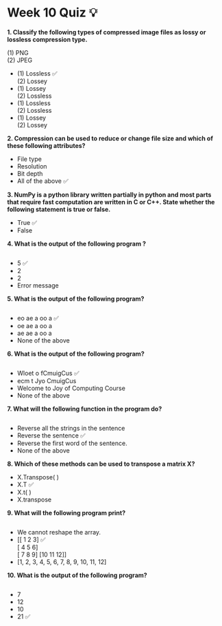 # Week 10 Quiz 💡

**1. Classify the following types of compressed image files as lossy or lossless compression type.**

(1) PNG\
(2) JPEG

- (1) Lossless  ✅\
  (2) Lossey
- (1) Lossey\
  (2) Lossless
- (1) Lossless\
  (2) Lossless
- (1) Lossey\
  (2) Lossey

**2. Compression can be used to reduce or change file size and which of these following attributes?**

- File type
- Resolution
- Bit depth
- All of the above  ✅

**3. NumPy is a python library written partially in python and most parts that require fast computation are written in C or C++. State whether the following statement is true or false.**

- True  ✅
- False

**4. What is the output of the following program ?**

<img src="https://storage.googleapis.com/swayam-node1-production.appspot.com/assets/img/noc21_cs75/JOC-W10Q04.PNG" alt="">

- 5  ✅
- 2
- 2
- Error message

**5. What is the output of the following program?**

<Img src="https://storage.googleapis.com/swayam-node1-production.appspot.com/assets/img/noc21_cs75/JOC-W10Q05.PNG" alt="">

- eo ae a oo a  ✅
- oe ae a oo a
- ae ae a oo a
- None of the above

**6. What is the output of the following program?**
  
<img src="https://storage.googleapis.com/swayam-node1-production.appspot.com/assets/img/noc21_cs75/JOC-W10Q06.PNG" alt="">

- Wloet o fCmuigCus  ✅
- ecm t Jyo CmuigCus
- Welcome to Joy of Computing Course
- None of the above

**7. What will the following function in the program do?**
  
<img src="https://storage.googleapis.com/swayam-node1-production.appspot.com/assets/img/noc21_cs75/JOC-W10Q07.PNG" alt="">

- Reverse all the strings in the sentence
- Reverse the sentence  ✅
- Reverse the first word of the sentence.
- None of the above

**8. Which of these methods can be used to transpose a matrix X?**
  
- X.Transpose( )
- X.T  ✅
- X.t( )
- X.transpose

**9. What will the following program print?**
  
<img src="https://storage.googleapis.com/swayam-node1-production.appspot.com/assets/img/noc21_cs75/JOC-W10Q09.PNG" alt="">

- We cannot reshape the array.
- [[ 1 2 3]  ✅\
   [ 4 5 6]\
   [ 7 8 9]
   [10 11 12]]
- [1, 2, 3, 4, 5, 6, 7, 8, 9, 10, 11, 12]

**10. What is the output of the following program?**
  
<img src="https://storage.googleapis.com/swayam-node1-production.appspot.com/assets/img/noc21_cs75/JOC-W10Q10.PNG" alt="">

- 7
- 12
- 10
- 21  ✅
